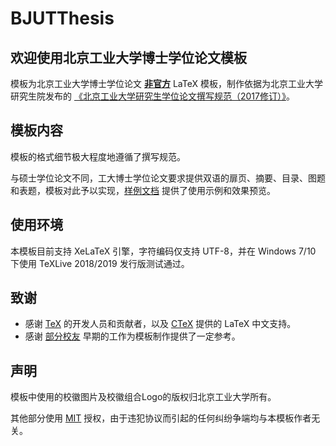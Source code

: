 # BJUTThesis

## 欢迎使用北京工业大学博士学位论文模板

模板为北京工业大学博士学位论文 **<u>非官方</u>** LaTeX 模板，制作依据为北京工业大学研究生院发布的 [《北京工业大学研究生学位论文撰写规范（2017修订）》](http://graduate.bjut.edu.cn/zyxw/fqrz/201949/15547925280356791_1.html)。

## 模板内容

模板的格式细节极大程度地遵循了撰写规范。

与硕士学位论文不同，工大博士学位论文要求提供双语的扉页、摘要、目录、图题和表题，模板对此予以实现，[样例文档](main.pdf) 提供了使用示例和效果预览。

## 使用环境

本模板目前支持 XeLaTeX 引擎，字符编码仅支持 UTF-8，并在 Windows 7/10 下使用 TeXLive 2018/2019 发行版测试通过。

## 致谢

* 感谢 [TeX](http://www.ctan.org) 的开发人员和贡献者，以及 [CTeX](http://www.ctex.org/HomePage) 提供的 LaTeX 中文支持。
* 感谢 [部分校友](http://yzlab.net/BjutThsis.html) 早期的工作为模板制作提供了一定参考。

## 声明

模板中使用的校徽图片及校徽组合Logo的版权归北京工业大学所有。

其他部分使用 [MIT](LICENSE) 授权，由于违犯协议而引起的任何纠纷争端均与本模板作者无关。